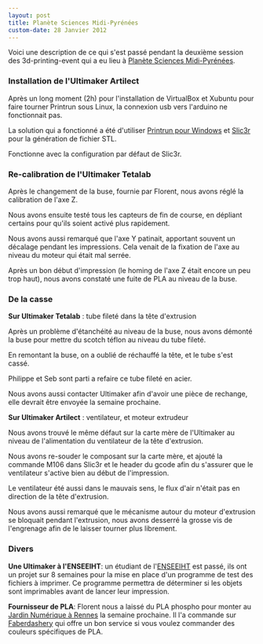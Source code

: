 ```yaml
---
layout: post
title: Planète Sciences Midi-Pyrénées
custom-date: 28 Janvier 2012
---
```


Voici une description de ce qui s'est passé pendant la deuxième session
des 3d-printing-event qui a eu lieu à [Planète Sciences Midi-Pyrénées][psmp].

### Installation de l'Ultimaker Artilect

Après un long moment (2h) pour l'installation de VirtualBox et Xubuntu
pour faire tourner Printrun sous Linux, la connexion usb vers l'arduino
ne fonctionnait pas.

La solution qui a fonctionné a été d'utiliser [Printrun pour Windows][printrun-windows] et
[Slic3r][slic3r] pour la génération de fichier STL.

Fonctionne avec la configuration par défaut de Slic3r.

### Re-calibration de l'Ultimaker Tetalab

Après le changement de la buse, fournie par Florent, nous avons réglé la
calibration de l'axe Z.

Nous avons ensuite testé tous les capteurs de fin de course, en
dépliant certains pour qu'ils soient activé plus rapidement.

Nous avons aussi remarqué que l'axe Y patinait, apportant souvent un
décalage pendant les impressions. Cela venait de la fixation de l'axe au
niveau du moteur qui était mal serrée.

Après un bon début d'impression (le homing de l'axe Z était encore un
peu trop haut), nous avons constaté une fuite de PLA au niveau de la
buse.

### De la casse

**Sur Ultimaker Tetalab** : tube fileté dans la tête d'extrusion

Après un problème d'étanchéité au niveau de la buse, nous avons
démonté la buse pour mettre du scotch téflon au niveau du tube fileté.

En remontant la buse, on a oublié de réchauffé la tête, et le tube s'est
cassé.

Philippe et Seb sont parti a refaire ce tube fileté en acier.

Nous avons aussi contacter Ultimaker afin d'avoir une pièce de rechange,
elle devrait être envoyée la semaine prochaine.

**Sur Ultimaker Artilect** : ventilateur, et moteur extrudeur

Nous avons trouvé le même défaut sur la carte mère de l'Ultimaker au
niveau de l'alimentation du ventilateur de la tête d'extrusion.

Nous avons re-souder le composant sur la carte mère, et ajouté la
commande M106 dans Slic3r et le header du gcode afin du s'assurer que le
ventilateur s'active bien au début de l'impression.

Le ventilateur été aussi dans le mauvais sens, le flux d'air n'était pas
en direction de la tête d'extrusion.

Nous avons aussi remarqué que le mécanisme autour du moteur d'extrusion
se bloquait pendant l'extrusion, nous avons desserré la grosse vis de
l'engrenage afin de le laisser tourner plus librement.

### Divers

**Une Ultimaker à l'ENSEEIHT**: un étudiant de l'[ENSEEIHT][ENSEEIHT] est passé, ils
ont un projet sur 8 semaines pour la mise en place d'un programme de
test des fichiers à imprimer. Ce programme permettra de déterminer si
les objets sont imprimables avant de lancer leur impression.

**Fournisseur de PLA**: Florent nous a laissé du PLA phospho pour monter
au [Jardin Numérique à Rennes][jardin-numerique] la semaine prochaine. Il l'a commande sur
[Faberdashery][Faberdashery] qui offre un bon service si vous voulez commander des
couleurs spécifiques de PLA.

[psmp]: http://www.planete-sciences.org/
[printrun-windows]: http://reprap.org/wiki/Printrun#Windows
[slic3r]: http://slic3r.org/
[ENSEEIHT]: http://www.enseeiht.fr/fr/index.html
[jardin-numerique]: http://www.jardinnumerique.org/
[Faberdashery]: www.faberdashery.co.uk/products-page/
